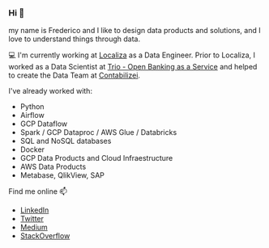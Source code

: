 ### Hi 👋

my name is Frederico and I like to design data products and solutions, and I love to understand things through data.

💻 I'm currently working at [Localiza](https://www.localiza.com/) as a Data Engineer. Prior to Localiza, I worked as a Data Scientist at [Trio - Open Banking as a Service](https://www.trio.com.br/) and helped to create the Data Team at [Contabilizei](https://www.contabilizei.com.br).

I've already worked with:
- Python
- Airflow
- GCP Dataflow
- Spark / GCP Dataproc / AWS Glue / Databricks
- SQL and NoSQL databases
- Docker
- GCP Data Products and Cloud Infraestructure
- AWS Data Products
- Metabase, QlikView, SAP

Find me online 📫
- [LinkedIn](https://www.linkedin.com/in/fredericohorst/)
- [Twitter](https://twitter.com/fredericohorst)
- [Medium](https://medium.com/@fredericohorst)
- [StackOverflow](https://stackoverflow.com/users/4423770)

<!--
**fredericohorst/fredericohorst** is a ✨ _special_ ✨ repository because its `README.md` (this file) appears on your GitHub profile.
I graduated in Economics and I like to read about it in my free time.
Most of my work is in BigQuery and other GCP products and I usually use Python.
Here are some ideas to get you started:

- 🔭 I’m currently working on ...
- 🌱 I’m currently learning ...
- 👯 I’m looking to collaborate on ...
- 🤔 I’m looking for help with ...
- 💬 Ask me about ...
- 📫 How to reach me: ...
- 😄 Pronouns: ...
- ⚡ Fun fact: ...
-->
